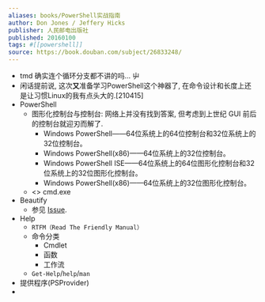 ```yaml
---
aliases: books/PowerShell实战指南
author: Don Jones / Jeffery Hicks
publisher: 人民邮电出版社
published: 20160100
tags: #[[powershell]]
source: https://book.douban.com/subject/26833248/
---
```


- tmd 确实连个循环分支都不讲的吗... 屮
- 闲话提前说, 这次**又**准备学习PowerShell这个神器了, 在命令设计和长度上还是让习惯Linux的我有点头大的.[210415]
- PowerShell
  - 图形化控制台与控制台: 网络上并没有找到答案, 但考虑到上世纪 GUI 前后的控制台就迎刃而解了.
    - Windows PowerShell——64位系统上的64位控制台和32位系统上的32位控制台。
    - Windows PowerShell(x86)——64位系统上的32位控制台。
    - Windows PowerShell ISE——64位系统上的64位图形化控制台和32位系统上的32位图形化控制台。
    - Windows PowerShell(x86)——64位系统上的32位图形化控制台。
  - <> cmd.exe
- Beautify
  - 参见 [Issue](https://github.com/bGZoCg/bgzocg.github.io/issues/13#issue-867793661).
- Help
  - `RTFM（Read The Friendly Manual）`
  - 命令分类
    - Cmdlet
    - 函数
    - 工作流
  - `Get-Help`/`help`/`man`
- 提供程序(PSProvider)
-